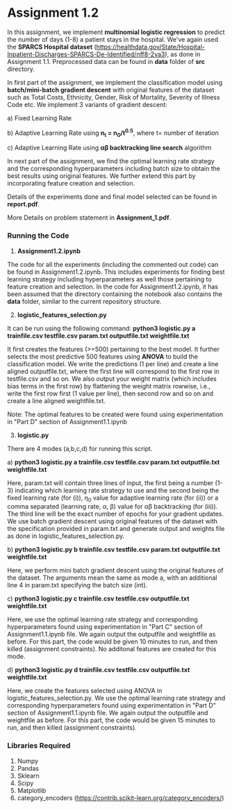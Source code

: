 # Assignment 1.2

In this assignment, we implement **multinomial logistic regression** to predict the number of days (1-8) a patient stays in the hospital. We've again used the **SPARCS Hospital dataset** (https://healthdata.gov/State/Hospital-Inpatient-Discharges-SPARCS-De-Identified/nff8-2va3), as done in Assignment 1.1. Preprocessed data can be found in **data** folder of **src** directory.

In first part of the assignment, we implement the classification model using **batch/mini-batch gradient descent** with original features of the dataset such as Total Costs, Ethnicity, Gender, Risk of Mortality, Severity of Illness Code etc. We implement 3 variants of gradient descent:

a) Fixed Learning Rate 

b) Adaptive Learning Rate using **n<sub>t</sub> = n<sub>0</sub>/t<sup>0.5</sup>**,  where t= number of iteration

c) Adaptive Learning Rate using **αβ backtracking line search** algorithm

In next part of the assignment, we find the optimal learning rate strategy and the corresponding hyperparameters including batch size to obtain the best results using original features. We further extend this part by incorporating feature creation and selection.

Details of the experiments done and final model selected can be found in **report.pdf**.

More Details on problem statement in **Assignment_1.pdf**.

### Running the Code

1. **Assignment1.2.ipynb**

The code for all the experiments (including the commented out code) can be found in Assignment1.2.ipynb. This includes experiments for finding best learning strategy including hyperparameters as well those pertaining to feature creation and selection. In the code for Assignment1.2.ipynb, it has been assumed that the directory containing the notebook also contains the **data** folder, similar to the current repository structure.

2. **logistic_features_selection.py**

It can be run using the following command: **python3 logistic.py a trainfile.csv testfile.csv param.txt outputfile.txt weightfile.txt**

It first creates the features (>=500) pertaining to the best model. It further selects the most predictive 500 features using **ANOVA** to build the classification model. We write the predictions (1 per line) and create a line aligned outputfile.txt, where the first line will correspond to the first row in testfile.csv and so on. We also output your weight matrix (which includes bias terms in the first row) by flattening the weight matrix rowwise, i.e., write the first row first (1 value per line), then second row and so on and create a line aligned weightfile.txt.

Note: The optimal features to be created were found using experimentation in "Part D" section of Assignment1.1.ipynb

3. **logistic.py**

There are 4 modes (a,b,c,d) for running this script.

a) **python3 logistic.py a trainfile.csv testfile.csv param.txt outputfile.txt weightfile.txt**

Here, param.txt will contain three lines of input, the first being a number (1-3) indicating which learning rate strategy to use and the second being the fixed learning rate (for (i)), η<sub>0</sub> value for adaptive learning rate (for (ii)) or a comma separated (learning rate, α, β) value for αβ backtracking (for (iii)). The third line will be the exact number of epochs for your gradient updates. We use batch gradient descent using original features of the dataset with the specification provided in param.txt and generate output and weights file as done in logistic_features_selection.py.

b) **python3 logistic.py b trainfile.csv testfile.csv param.txt outputfile.txt weightfile.txt**

Here, we perform mini batch gradient descent using the original features of the dataset. The arguments mean the same as mode a, with an additional line 4 in param.txt specifying the batch size (int). 

c) **python3 logistic.py c trainfile.csv testfile.csv outputfile.txt weightfile.txt**

Here, we use the optimal learning rate strategy and corresponding hyperparameters found using experimentation in "Part C" section of Assignment1.1.ipynb file. We again output the outputfile and weightfile as before. For this part, the code would be given 10 minutes to run, and then killed (assignment constraints). No additonal features are created for this mode.

d) **python3 logistic.py d trainfile.csv testfile.csv outputfile.txt weightfile.txt**

Here, we create the features selected using ANOVA in logistic_features_selection.py. We use the optimal learning rate strategy and corresponding hyperparameters found using experimentation in "Part D" section of Assignment1.1.ipynb file. We again output the outputfile and weightfile as before. For this part, the code would be given 15 minutes to run, and then killed (assignment constraints). 

### Libraries Required

1. Numpy
2. Pandas
3. Sklearn
4. Scipy
5. Matplotlib
6. category_encoders (https://contrib.scikit-learn.org/category_encoders/)

